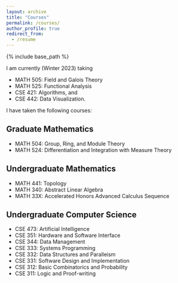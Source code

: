 ```yaml
---
layout: archive
title: "Courses"
permalink: /courses/
author_profile: true
redirect_from:
  - /resume
---
```


{% include base_path %}

I am currently (Winter 2023) taking 
- MATH 505: Field and Galois Theory
- MATH 525: Functional Analysis
- CSE 421: Algorithms, and
- CSE 442: Data Visualization.

I have taken the following courses:

Graduate Mathematics 
---
- MATH 504: Group, Ring, and Module Theory
- MATH 524: Differentiation and Integration with Measure Theory 

Undergraduate Mathematics 
---
- MATH 441: Topology
- MATH 340: Abstract Linear Algebra
- MATH 33X: Accelerated Honors Advanced Calculus Sequence

Undergraduate Computer Science
---
- CSE 473: Artificial Intelligence
- CSE 351: Hardware and Software Interface
- CSE 344: Data Management
- CSE 333: Systems Programming
- CSE 332: Data Structures and Paralleism
- CSE 331: Software Design and Implementation
- CSE 312: Basic Combinatorics and Probability
- CSE 311: Logic and Proof-writing